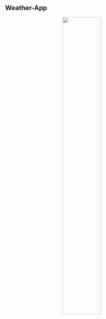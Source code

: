 ## Weather-App


<p align="center">
  <img src="https://user-images.githubusercontent.com/99876715/176701270-f8b5fe0b-9292-4942-9e55-369badbc2dad.gif" width="50%"/>
 </p>
